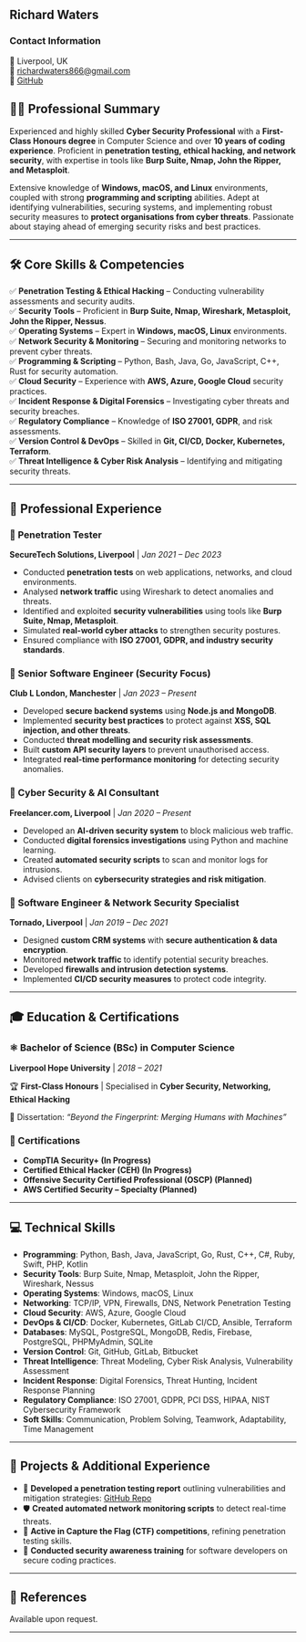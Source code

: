## **Richard Waters**

### **Contact Information**

📍 Liverpool, UK  
📧 [richardwaters866@gmail.com](mailto:richardwaters866@gmail.com)  
🐙 [GitHub](https://github.com/richardwaters9049)

## **👨‍💻 Professional Summary**

Experienced and highly skilled **Cyber Security Professional** with a **First-Class Honours degree** in Computer Science and over **10 years of coding experience**. Proficient in **penetration testing, ethical hacking, and network security**, with expertise in tools like **Burp Suite, Nmap, John the Ripper, and Metasploit**.

Extensive knowledge of **Windows, macOS, and Linux** environments, coupled with strong **programming and scripting** abilities. Adept at identifying vulnerabilities, securing systems, and implementing robust security measures to **protect organisations from cyber threats**. Passionate about staying ahead of emerging security risks and best practices.

---

## **🛠 Core Skills & Competencies**

✅ **Penetration Testing & Ethical Hacking** – Conducting vulnerability assessments and security audits.  
✅ **Security Tools** – Proficient in **Burp Suite, Nmap, Wireshark, Metasploit, John the Ripper, Nessus**.  
✅ **Operating Systems** – Expert in **Windows, macOS, Linux** environments.  
✅ **Network Security & Monitoring** – Securing and monitoring networks to prevent cyber threats.  
✅ **Programming & Scripting** – Python, Bash, Java, Go, JavaScript, C++, Rust for security automation.  
✅ **Cloud Security** – Experience with **AWS, Azure, Google Cloud** security practices.  
✅ **Incident Response & Digital Forensics** – Investigating cyber threats and security breaches.  
✅ **Regulatory Compliance** – Knowledge of **ISO 27001, GDPR**, and risk assessments.  
✅ **Version Control & DevOps** – Skilled in **Git, CI/CD, Docker, Kubernetes, Terraform**.  
✅ **Threat Intelligence & Cyber Risk Analysis** – Identifying and mitigating security threats.

---

## **💼 Professional Experience**

### **🔹 Penetration Tester**

**SecureTech Solutions, Liverpool** | _Jan 2021 – Dec 2023_

- Conducted **penetration tests** on web applications, networks, and cloud environments.
- Analysed **network traffic** using Wireshark to detect anomalies and threats.
- Identified and exploited **security vulnerabilities** using tools like **Burp Suite, Nmap, Metasploit**.
- Simulated **real-world cyber attacks** to strengthen security postures.
- Ensured compliance with **ISO 27001, GDPR, and industry security standards**.

### **🔹 Senior Software Engineer (Security Focus)**

**Club L London, Manchester** | _Jan 2023 – Present_

- Developed **secure backend systems** using **Node.js and MongoDB**.
- Implemented **security best practices** to protect against **XSS, SQL injection, and other threats**.
- Conducted **threat modelling and security risk assessments**.
- Built **custom API security layers** to prevent unauthorised access.
- Integrated **real-time performance monitoring** for detecting security anomalies.

### **🔹 Cyber Security & AI Consultant**

**Freelancer.com, Liverpool** | _Jan 2020 – Present_

- Developed an **AI-driven security system** to block malicious web traffic.
- Conducted **digital forensics investigations** using Python and machine learning.
- Created **automated security scripts** to scan and monitor logs for intrusions.
- Advised clients on **cybersecurity strategies and risk mitigation**.

### **🔹 Software Engineer & Network Security Specialist**

**Tornado, Liverpool** | _Jan 2019 – Dec 2021_

- Designed **custom CRM systems** with **secure authentication & data encryption**.
- Monitored **network traffic** to identify potential security breaches.
- Developed **firewalls and intrusion detection systems**.
- Implemented **CI/CD security measures** to protect code integrity.

---

## **🎓 Education & Certifications**

### **⚛️ Bachelor of Science (BSc) in Computer Science**

**Liverpool Hope University** | _2018 – 2021_

🏆 **First-Class Honours** | Specialised in **Cyber Security, Networking, Ethical Hacking**

📝 Dissertation: _“Beyond the Fingerprint: Merging Humans with Machines”_

### **📜 Certifications**

- **CompTIA Security+ (In Progress)**
- **Certified Ethical Hacker (CEH) (In Progress)**
- **Offensive Security Certified Professional (OSCP) (Planned)**
- **AWS Certified Security – Specialty (Planned)**

---

## **💻 Technical Skills**

- **Programming**: Python, Bash, Java, JavaScript, Go, Rust, C++, C#, Ruby, Swift, PHP, Kotlin
- **Security Tools**: Burp Suite, Nmap, Metasploit, John the Ripper, Wireshark, Nessus
- **Operating Systems**: Windows, macOS, Linux
- **Networking**: TCP/IP, VPN, Firewalls, DNS, Network Penetration Testing
- **Cloud Security**: AWS, Azure, Google Cloud
- **DevOps & CI/CD**: Docker, Kubernetes, GitLab CI/CD, Ansible, Terraform
- **Databases**: MySQL, PostgreSQL, MongoDB, Redis, Firebase, PostgreSQL, PHPMyAdmin, SQLite
- **Version Control**: Git, GitHub, GitLab, Bitbucket
- **Threat Intelligence**: Threat Modeling, Cyber Risk Analysis, Vulnerability Assessment
- **Incident Response**: Digital Forensics, Threat Hunting, Incident Response Planning
- **Regulatory Compliance**: ISO 27001, GDPR, PCI DSS, HIPAA, NIST Cybersecurity Framework
- **Soft Skills**: Communication, Problem Solving, Teamwork, Adaptability, Time Management

---

## **🚀 Projects & Additional Experience**

- 📌 **Developed a penetration testing report** outlining vulnerabilities and mitigation strategies: [GitHub Repo](https://github.com/richardwaters9049/pen-report)
- 🛡 **Created automated network monitoring scripts** to detect real-time threats.
- 🎯 **Active in Capture the Flag (CTF) competitions**, refining penetration testing skills.
- 📢 **Conducted security awareness training** for software developers on secure coding practices.

---

## **📌 References**

Available upon request.

---
